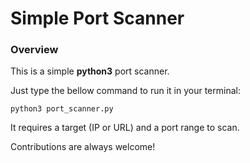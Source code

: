 # Simple Port Scanner

### Overview
This is a simple **python3** port scanner.

Just type the bellow command to run it in your terminal:

```
python3 port_scanner.py
```

It requires a target (IP or URL) and a port range to scan.

Contributions are always welcome!
